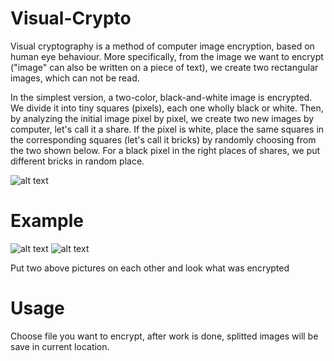 <h1> Visual-Crypto </h1>

Visual cryptography is a method of computer image encryption, based on human eye behaviour.
More specifically, from the image we want to encrypt ("image" can also be written on a piece of text),
we create two rectangular images, which can not be read.


In the simplest version, a two-color, black-and-white image is encrypted.
We divide it into tiny squares (pixels), each one wholly black or white.
Then, by analyzing the initial image pixel by pixel, we create two new images by computer,
let's call it a share. If the pixel is white, place the same squares in the corresponding squares (let's call it bricks)
by randomly choosing from the two shown below.
For a black pixel in the right places of shares, we put different bricks in random place.

![alt text](http://www.deltami.edu.pl/temat/matematyka/zastosowania/2012/06/30/1207jaszu2_thumb_350px.png)

<h1> Example </h1>

![alt text](http://www.deltami.edu.pl/temat/matematyka/zastosowania/2012/06/30/jas1_thumb_350px.png)
![alt text](http://www.deltami.edu.pl/temat/matematyka/zastosowania/2012/06/30/jas2_thumb_350px.png)

Put two above pictures on each other and look what was encrypted

<h1> Usage </h1>
Choose file you want to encrypt, after work is done, splitted images will be save in current location.
